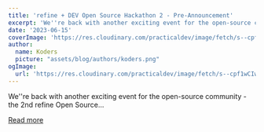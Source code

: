 ```yaml
---
title: 'refine + DEV Open Source Hackathon 2 - Pre-Announcement'
excerpt: 'We''re back with another exciting event for the open-source community - the 2nd refine Open Source...'
date: '2023-06-15'
coverImage: 'https://res.cloudinary.com/practicaldev/image/fetch/s--cpf1wCIw--/c_imagga_scale,f_auto,fl_progressive,h_420,q_auto,w_1000/https://dev-to-uploads.s3.amazonaws.com/uploads/articles/4riycdrwn74b8r6umil0.jpg'
author:
  name: Koders
  picture: "assets/blog/authors/koders.png"
ogImage:
  url: 'https://res.cloudinary.com/practicaldev/image/fetch/s--cpf1wCIw--/c_imagga_scale,f_auto,fl_progressive,h_420,q_auto,w_1000/https://dev-to-uploads.s3.amazonaws.com/uploads/articles/4riycdrwn74b8r6umil0.jpg'
---
```


We''re back with another exciting event for the open-source community - the 2nd refine Open Source...

[Read more](https://dev.to/refine/refine-dev-open-source-hackathon-2-pre-announcement-22n1)
